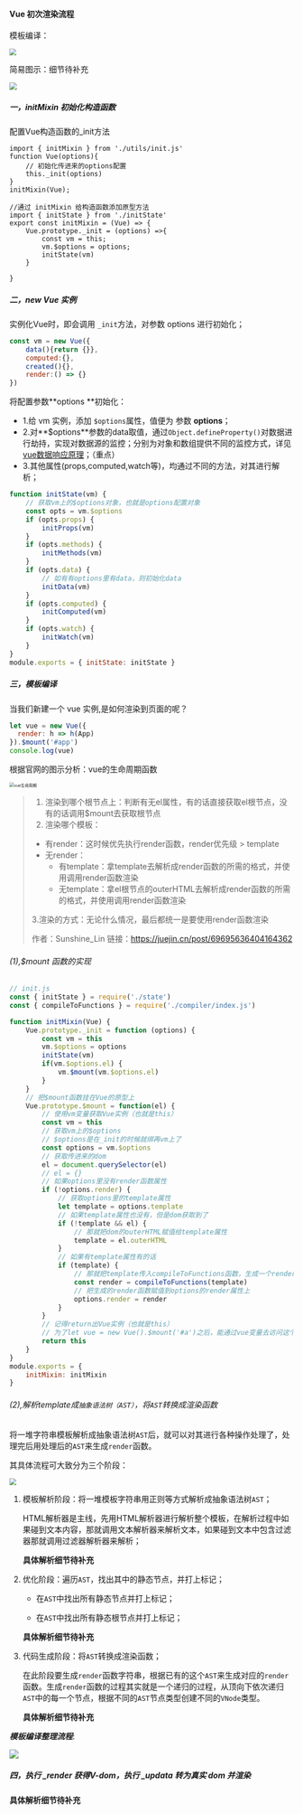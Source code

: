 #### Vue 初次渲染流程

模板编译：

<img src="D:\work\gitRespository\note\vue\img\模板渲染简易图.png" style="zoom:75%;" />

简易图示：细节待补充

<img src="D:\work\gitRespository\note\vue\img\vue初次渲染简易图.png" style="zoom:80%;" />

##### 一，initMixin 初始化构造函数

配置Vue构造函数的_init方法

```JS
import { initMixin } from './utils/init.js'
function Vue(options){
    // 初始化传进来的options配置
    this._init(options)
}
initMixin(Vue);

//通过 initMixin 给构造函数添加原型方法
import { initState } from './initState'
export const initMixin = (Vue) => {
    Vue.prototype._init = (options) =>{
        const vm = this;
        vm.$options = options;
        initState(vm)
    }
 
}
```

##### 二，new Vue 实例

实例化Vue时，即会调用 `_init`方法，对参数 options 进行初始化；

```js
const vm = new Vue({
	data(){return {}},
	computed:{},
	created(){},
	render:() => {}
})
```

将配置参数**options **初始化：

* 1.给 vm 实例，添加 `$options`属性，值便为 参数 **options**；
* 2.对**$options**参数的data取值，通过`Object.defineProperty()`对数据进行劫持，实现对数据源的监控；分别为对象和数组提供不同的监控方式，详见 [vue数据响应原理](D:\IsaiahLuo\note\vue\02vue数据响应原理.md)；（重点）
* 3.其他属性(props,computed,watch等)，均通过不同的方法，对其进行解析；

```js
function initState(vm) {
    // 获取vm上的$options对象，也就是options配置对象
    const opts = vm.$options
    if (opts.props) {
        initProps(vm)
    }
    if (opts.methods) {
        initMethods(vm)
    }
    if (opts.data) {
        // 如有有options里有data，则初始化data
        initData(vm)
    }
    if (opts.computed) {
        initComputed(vm)
    }
    if (opts.watch) {
        initWatch(vm)
    }
}
module.exports = { initState: initState }
```

##### 三，模板编译

当我们新建一个 vue 实例,是如何渲染到页面的呢？

```js
let vue = new Vue({
  render: h => h(App)
}).$mount('#app')
console.log(vue)
```

根据官网的图示分析：vue的生命周期函数

<img src="https://cn.vuejs.org/images/lifecycle.png" alt="vue生命周期" style="zoom: 50%;" />

> 1. 渲染到哪个根节点上：判断有无el属性，有的话直接获取el根节点，没有的话调用$mount去获取根节点
> 2. 渲染哪个模板：
>
> - 有render：这时候优先执行render函数，render优先级 > template
> - 无render：
>   - 有template：拿template去解析成render函数的所需的格式，并使用调用render函数渲染
>   - 无template：拿el根节点的outerHTML去解析成render函数的所需的格式，并使用调用render函数渲染
>
> 3.渲染的方式：无论什么情况，最后都统一是要使用render函数渲染
>
> 作者：Sunshine_Lin
> 链接：https://juejin.cn/post/69695636404164362

###### (1),$mount 函数的实现

```js
// init.js
const { initState } = require('./state')
const { compileToFunctions } = require('./compiler/index.js')

function initMixin(Vue) {
    Vue.prototype._init = function (options) {
        const vm = this
        vm.$options = options
        initState(vm)
        if(vm.$options.el) {
            vm.$mount(vm.$options.el)
        }
    }
    // 把$mount函数挂在Vue的原型上
    Vue.prototype.$mount = function(el) {
        // 使用vm变量获取Vue实例（也就是this）
        const vm = this
        // 获取vm上的$options
        // $options是在_init的时候就绑再vm上了
        const options = vm.$options
        // 获取传进来的dom
        el = document.querySelector(el)
        // el = {}
        // 如果options里没有render函数属性
        if (!options.render) {
            // 获取options里的template属性
            let template = options.template
            // 如果template属性也没有，但是dom获取到了
            if (!template && el) {
                // 那就把dom的outerHTML赋值给template属性
                template = el.outerHTML
            }
            // 如果有template属性有的话
            if (template) {
                // 那就把template传入compileToFunctions函数，生成一个render函数
                const render = compileToFunctions(template)
                // 把生成的render函数赋值到options的render属性上
                options.render = render
            }
        }
        // 记得return出Vue实例（也就是this）
        // 为了let vue = new Vue().$mount('#a')之后，能通过vue变量去访问这个Vue实例
        return this
    }
}
module.exports = {
    initMixin: initMixin
}
```

###### (2),解析template成`抽象语法树（AST）`，将`AST`转换成渲染函数

将一堆字符串模板解析成抽象语法树`AST`后，就可以对其进行各种操作处理了，处理完后用处理后的`AST`来生成`render`函数。

其具体流程可大致分为三个阶段：

<img src="D:\work\gitRespository\note\vue\img\模板编译.png" style="zoom:75%;" />



1. 模板解析阶段：将一堆模板字符串用正则等方式解析成抽象语法树`AST`；

   HTML解析器是主线，先用HTML解析器进行解析整个模板，在解析过程中如果碰到文本内容，那就调用文本解析器来解析文本，如果碰到文本中包含过滤器那就调用过滤器解析器来解析；

   **具体解析细节待补充**

2. 优化阶段：遍历`AST`，找出其中的静态节点，并打上标记；

   * 在`AST`中找出所有静态节点并打上标记；

   * 在`AST`中找出所有静态根节点并打上标记；

   **具体解析细节待补充**

3. 代码生成阶段：将`AST`转换成渲染函数；

   在此阶段要生成`render`函数字符串，根据已有的这个`AST`来生成对应的`render`函数。生成`render`函数的过程其实就是一个递归的过程，从顶向下依次递归`AST`中的每一个节点，根据不同的`AST`节点类型创建不同的`VNode`类型。

   **具体解析细节待补充**

   

***模板编译整理流程***:

![](D:\work\gitRespository\note\vue\img\模板编译整体流程.jpg)



##### 四，执行 _render  获得V-dom，执行 _updata 转为真实 dom 并渲染

**具体解析细节待补充**

